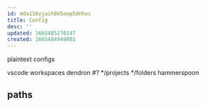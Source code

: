 ```yaml
---
id: mda116vjaih8k5oop5dnhxc
title: Config
desc: ''
updated: 1665485270147
created: 1665484949802
---
```

plaintext configs

vscode
  workspaces
    dendron
    #? */projects
    */folders
    hammerspoon


## paths
